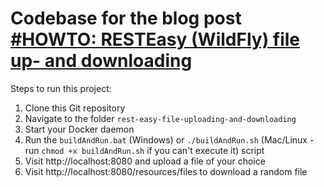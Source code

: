 # Codebase for the blog post [#HOWTO: RESTEasy (WildFly) file up- and downloading](https://rieckpil.de/howto-resteasy-wildfly-jax-rs-2-1-file-up-and-downloading/)

Steps to run this project:

1. Clone this Git repository
2. Navigate to the folder `rest-easy-file-uploading-and-downloading`
3. Start your Docker daemon
4. Run the `buildAndRun.bat` (Windows) or `./buildAndRun.sh` (Mac/Linux - run `chmod +x buildAndRun.sh` if you can't execute it) script
5. Visit http://localhost:8080 and upload a file of your choice
6. Visit http://localhost:8080/resources/files to download a random file